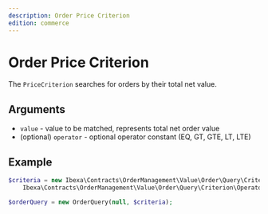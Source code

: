 ```yaml
---
description: Order Price Criterion
edition: commerce
---
```


# Order Price Criterion

The `PriceCriterion` searches for orders by their total net value.

## Arguments

- `value` - value to be matched, represents total net order value
- (optional) `operator` - optional operator constant (EQ, GT, GTE, LT, LTE)

## Example

``` php
$criteria = new Ibexa\Contracts\OrderManagement\Value\Order\Query\Criterion\CreatedAtCriterion(12900, 
    Ibexa\Contracts\OrderManagement\Value\Order\Query\Criterion\Operator::GTE);

$orderQuery = new OrderQuery(null, $criteria);
```